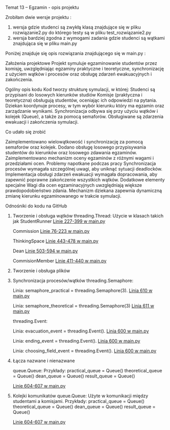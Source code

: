 Temat 13 – Egzamin - opis projektu

Zrobiłam dwie wersje projektu : 
1. wersja gdzie studenci są zwykłą klasą znajdujące się w pliku rozwiązanie2.py do którego testy są w pliku test_rozwiązanie2.py
2. wersja bardziej zgodna z wymogami zadania gdzie studenci są wątkami znajdująca się w pliku main.py

Poniżej znajduje się opis rozwiązania znajdującego się w main.py :

Założenia projektowe
Projekt symuluje egzaminowanie studentów przez komisję, uwzględniając egzaminy praktyczne i teoretyczne, synchronizację z użyciem wątków i procesów oraz obsługę zdarzeń ewakuacyjnych i zakończenia.


Ogólny opis kodu
Kod tworzy strukturę symulacji, w której:
Studenci są przypisani do losowych kierunków studiów
Komisje (praktyczna i teoretyczna) obsługują studentów, oceniając ich odpowiedzi na pytania.
Dziekan koordynuje procesy, w tym wybór kierunku który ma egzamin oraz zarządzanie wynikami.
Synchronizacja odbywa się przy użyciu wątków i kolejek (Queue), a także za pomocą semaforów.
Obsługiwane są zdarzenia ewakuacji i zakończenia symulacji.

Co udało się zrobić

Zaimplementowano wielowątkowość i synchronizację za pomocą semaforów oraz kolejek.
Dodano obsługę losowego przypisywania studentów do kierunków oraz losowego zdawania egzaminów.
Zaimplementowano mechanizm oceny egzaminów z różnymi wagami i przedziałami ocen.
Problemy napotkane podczas pracy
Synchronizacja procesów wymagała szczególnej uwagi, aby uniknąć sytuacji deadlocków.
Implementacja obsługi zdarzeń ewakuacji wymagała dopracowania, aby zapewnić poprawne zakończenie wszystkich wątków.
Dodatkowe elementy specjalne
Wagi dla ocen egzaminacyjnych uwzględniają większe prawdopodobieństwo zdania.
Mechanizm dziekana zapewnia dynamiczną zmianę kierunku egzaminowanego w trakcie symulacji.

Odnośniki do kodu na GitHub

1. Tworzenie i obsługa wątków
    threading.Thread: Użycie w klasach takich jak StudentRunner
    [Linie 227-399 w main.py](https://github.com/wtatarek/sysopy_projekt/blob/main/main.py#L227-L399)

    Commission
    [Linie 76-223 w main.py](https://github.com/wtatarek/sysopy_projekt/blob/main/main.py#L76-L223)

    ThinkingSpace
    [Linie 443-478 w main.py](https://github.com/wtatarek/sysopy_projekt/blob/main/main.py#L443-L478)

    Dean
    [Linie 503-594 w main.py](https://github.com/wtatarek/sysopy_projekt/blob/main/main.py#L503-L594)

    CommisionMember
    [Linie 411-440 w main.py](https://github.com/wtatarek/sysopy_projekt/blob/main/main.py#L411-L440)



2. Tworzenie i obsługa plików


3. Synchronizacja procesów/wątków
    threading.Semaphore:

    Linia: semaphore_practical = threading.Semaphore(3).
    [Linia 610 w main.py](https://github.com/wtatarek/sysopy_projekt/blob/main/main.py#L610)

    Linia: semaphore_theoretical = threading.Semaphore(3)
    [Linia 611 w main.py](https://github.com/wtatarek/sysopy_projekt/blob/main/main.py#L611)


    threading.Event:

    Linia: evacuation_event = threading.Event().
    [Linia 600 w main.py](https://github.com/wtatarek/sysopy_projekt/blob/main/main.py#L600)

    Linia: ending_event = threading.Event().
    [Linia 600 w main.py](https://github.com/wtatarek/sysopy_projekt/blob/main/main.py#L601)

    Linia: choosing_field_event = threading.Event().
    [Linia 600 w main.py](https://github.com/wtatarek/sysopy_projekt/blob/main/main.py#L602)

4. Łącza nazwane i nienazwane

    queue.Queue: Przykłady: 
    practical_queue = Queue()
    theoretical_queue = Queue()
    dean_queue = Queue()
    result_queue = Queue()

    [Linie 604-607 w main.py](https://github.com/wtatarek/sysopy_projekt/blob/main/main.py#L411-L440)

5. Kolejki komunikatów
    queue.Queue: Użyte w komunikacji między studentami a komisjami.
    Przykłady: 
    practical_queue = Queue()
    theoretical_queue = Queue()
    dean_queue = Queue()
    result_queue = Queue()

    [Linie 604-607 w main.py](https://github.com/wtatarek/sysopy_projekt/blob/main/main.py#L411-L440)



